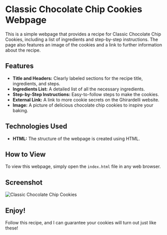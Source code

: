 # Classic Chocolate Chip Cookies Webpage

This is a simple webpage that provides a recipe for Classic Chocolate Chip Cookies, including a list of ingredients and step-by-step instructions. The page also features an image of the cookies and a link to further information about the recipe.

## Features

- **Title and Headers:** Clearly labeled sections for the recipe title, ingredients, and steps.
- **Ingredients List:** A detailed list of all the necessary ingredients.
- **Step-by-Step Instructions:** Easy-to-follow steps to make the cookies.
- **External Link:** A link to more cookie secrets on the Ghirardelli website.
- **Image:** A picture of delicious chocolate chip cookies to inspire your baking.

## Technologies Used

- **HTML:** The structure of the webpage is created using HTML.

## How to View

To view this webpage, simply open the `index.html` file in any web browser.

## Screenshot

![Classic Chocolate Chip Cookies](https://img.freepik.com/free-psd/baking-delicious-chocolate-chip-cookies-isolated-transparent-background_191095-16880.jpg?w=1060&t=st=1720473387~exp=1720473987~hmac=af576a24630aae4e085941570f51157144598a10ffdabaa6bb7786c946a4ea5d)

## Enjoy!

Follow this recipe, and I can guarantee your cookies will turn out just like these!
